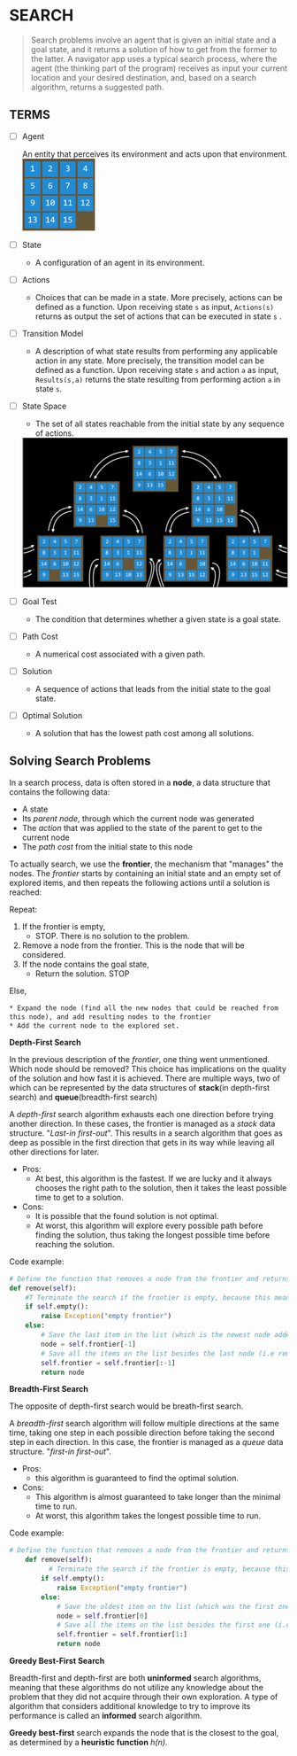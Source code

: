 # SEARCH

> Search problems involve an agent that is given an initial state and a goal state, and it returns a solution of how to get from the former to the latter. A navigator app uses a typical search process, where the agent (the thinking part of the program) receives as input your current location and your desired destination, and, based on a search algorithm, returns a suggested path.

## TERMS

- [ ] Agent

  An entity that perceives its environment and acts upon that environment.					<img src="CS50_SEARCH.assets/15puzzle.png" alt="15 puzzle" style="zoom:25%;" />

- [ ] State

  - A configuration of an agent in its environment.

- [ ] Actions

  - Choices that can be made in a state. More precisely, actions can be defined as a function. Upon receiving state `s` as input, `Actions(s)` returns as output the set of actions that can be executed in state `s` .

- [ ] Transition Model

  - A description of what state results from performing any applicable action in any state. More precisely, the transition model can be defined as a function. Upon receiving state `s` and action `a` as input, `Results(s,a)` returns the state resulting from performing action `a` in state `s`.

- [ ] State Space

  - The set of all states reachable from the initial state by any sequence of actions.

  <img src="CS50_SEARCH.assets/statespace.png" alt="State Space" style="zoom:67%;" />

- [ ] Goal Test

  - The condition that determines whether a given state is a goal state.

- [ ] Path Cost

  - A numerical cost associated with a given path.

- [ ] Solution
  - A sequence of actions that leads from the initial state to the goal state.
- [ ] Optimal Solution
  - A solution that has the lowest path cost among all solutions.

## Solving Search Problems

In a search process, data is often stored in a **node**, a data structure that contains the following data:

- A state
- Its *parent node*, through which the current node was generated
- The *action* that was applied to the state of the parent to get to the current node
- The *path cost* from the initial state to this node

To actually search, we use the **frontier**, the mechanism that "manages" the nodes. The *frontier* starts by containing an initial state and an empty set of explored items, and then repeats the following actions until a solution is reached:

Repeat:

1. If the frontier is empty,
   - STOP. There is no solution to the problem.
2. Remove a node from the frontier. This is the node that will be considered.
3. If the node contains the goal state,
   - Return the solution. STOP

Else,

```
* Expand the node (find all the new nodes that could be reached from this node), and add resulting nodes to the frontier
* Add the current node to the explored set.
```

**Depth-First Search**

In the previous description of the *frontier*, one thing went unmentioned. Which node should be removed? This choice has implications on the quality of the solution and how fast it is achieved. There are multiple ways, two of which can be represented by the data structures of **stack**(in depth-first search) and **queue**(breadth-first search)

A *depth-first* search algorithm exhausts each one direction before trying another direction. In these cases, the frontier is managed as a *stack* data structure. "*Last-in first-out*". This results in a search algorithm that goes as deep as possible in the first direction that gets in its way while leaving all other directions for later.

- Pros:
  - At best, this algorithm is the fastest. If we are lucky and it always chooses the right path to the solution, then it takes the least possible time to get to a solution.
- Cons:
  - It is possible that the found solution is not optimal.
  - At worst, this algorithm will explore every possible path before finding the solution, thus taking the longest possible time before reaching the solution.

Code example:

```python
# Define the function that removes a node from the frontier and returns it.
def remove(self):
    #T Terminate the search if the frontier is empty, because this means that there is no solution.
    if self.empty():
        raise Exception("empty frontier")
    else:
       	# Save the last item in the list (which is the newest node added)
        node = self.frontier[-1]
        # Save all the items on the list besides the last node (i.e removing the last node)
        self.frontier = self.frontier[:-1]
        return node
```

**Breadth-First Search**

The opposite of depth-first search would be breath-first search.

A *breadth-first* search algorithm will follow multiple directions at the same time, taking one step in each possible direction before taking the second step in each direction. In this case, the frontier is managed as a *queue* data structure. "*first-in first-out*".

- Pros:
  - this algorithm is guaranteed to find the optimal solution.
- Cons:
  - This algorithm is almost guaranteed to take longer than the minimal time to run.
  - At worst, this algorithm takes the longest possible time to run.

Code example:

```python
# Define the function that removes a node from the frontier and returns it.
    def remove(self):
    	  # Terminate the search if the frontier is empty, because this means that there is no solution.
        if self.empty():
            raise Exception("empty frontier")
        else:
            # Save the oldest item on the list (which was the first one to be added)
            node = self.frontier[0]
            # Save all the items on the list besides the first one (i.e. removing the first node)
            self.frontier = self.frontier[1:]
            return node
```

**Greedy Best-First Search**

Breadth-first and depth-first are both **uninformed** search algorithms, meaning that these algorithms do not utilize any knowledge about the problem that they did not acquire through their own exploration. A type of algorithm that considers additional knowledge to try to improve its performance is called an **informed** search algorithm.

**Greedy best-first** search expands the node that is the closest to the goal, as determined by a **heuristic function** *h(n)*.
